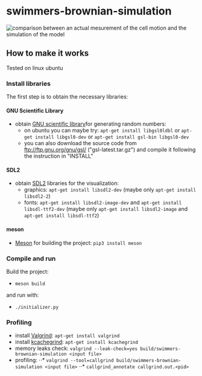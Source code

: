 # swimmers-brownian-simulation

![comparison between an actual mesurement of the cell motion and the simulation of the model](swimmers-brownian-simulation/comparison.gif)


## How to make it works
Tested on linux ubuntu

### Install libraries
The first step is to obtain the necessary libraries:

#### GNU Scientific Library
- obtain [GNU scientific library](www.gnu.org/software/gsl/doc/html/index.html)for generating random numbers:
  * on ubuntu you can maybe try: ```apt-get install libgsl0ldbl``` or ```apt-get install libgsl0-dev``` or ```apt-get install gsl-bin libgsl0-dev```
  * you can also download the source code from <ftp://ftp.gnu.org/gnu/gsl/> ("gsl-latest.tar.gz") and compile it following the instruction in "INSTALL"

#### SDL2
- obtain [SDL2](www.libsdl.org) libraries for the visualization:
  * graphics: ```apt-get install libsdl2-dev``` (maybe only ```apt-get install libsdl2-2```)
  * fonts: ```apt-get install libsdl2-image-dev``` and ```apt-get install libsdl-ttf2-dev``` (maybe only ```apt-get install libsdl2-image``` and ```apt-get install libsdl-ttf2```)

#### meson
- [Meson](http://mesonbuild.com) for building the project:
```pip3 install meson```

### Compile and run
Build the project:
- ```meson build```

and run with:
- ```./initializer.py```

### Profiling
- install [Valgrind](http://valgrind.org/): ```apt-get install valgrind```
- install [kcachegrind](http://kcachegrind.sourceforge.net): ```apt-get install kcachegrind```
- memory leaks check: ```valgrind --leak-check=yes build/swimmers-brownian-simulation <input file>```
- profiling:
⋅⋅* ```valgrind --tool=callgrind build/swimmers-brownian-simulation <input file>```
⋅⋅* ```callgrind_annotate callgrind.out.<pid>```
